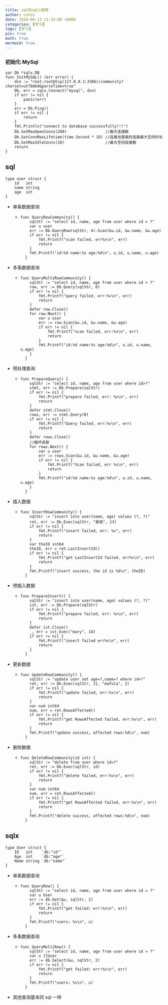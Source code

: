 ```yaml
---
title: sql和sqlx使用
author: cotes
date: 2024-06-13 11:33:00 +0800
categories: [学习]
tags: [学习]
pin: true
math: true
mermaid: true
---
```


### 初始化 MySql

```
var Db *sqlx.DB
func InitMySQL() (err error) {
	dsn := "root:root@tcp(127.0.0.1:3306)/community?charset=utf8mb4&parseTime=true"
	Db, err = sqlx.Connect("mysql", dsn)
	if err != nil {
		panic(err)
	}
	err = Db.Ping()
	if err != nil {
		return
	}
	fmt.Println("connect to database successfully!!!")
	Db.SetMaxOpenConns(200)                 //最大连接数
	Db.SetConnMaxLifetime(time.Second * 10) //连接池里面的连接最大空闲时长
	Db.SetMaxIdleConns(10)                  //最大空闲连接数
	return
}
```

## sql

```
type user struct {
	id   int
	name string
	age  int
}
```

- 单条数据查询
  - ```QueryRowCommunity
    func QueryRowCommunity() {
      	sqlStr := "select id, name, age from user where id = ?"
      	var u user
      	err := Db.QueryRow(sqlStr, 4).Scan(&u.id, &u.name, &u.age)
      	if err != nil {
      		fmt.Printf("scan failed, err%v\n", err)
      		return
      	}
      	fmt.Printf("id:%d name:%s age:%d\n", u.id, u.name, u.age)
      }
    ```
- 多条数据查询
  - ```QueryMultiRowCommunity
    func QueryMultiRowCommunity() {
      	sqlStr := "select id, name, age from user where id > ?"
      	row, err := Db.Query(sqlStr, 0)
      	if err != nil {
      		fmt.Printf("query failed, err:%v\n", err)
      		return
      	}
      	defer row.Close()
      	for row.Next() {
      		var u user
      		err := row.Scan(&u.id, &u.name, &u.age)
      		if err != nil {
      			fmt.Printf("scan failed, err:%v\n", err)
      			return
      		}
      		fmt.Printf("id:%d name:%s age:%d\n", u.id, u.name, u.age)
      	}
      }
    ```
- 预处理查询
  - ```PrepareQuery
    func PrepareQuery() {
      	sqlStr := "select id, name, age from user where id>?"
      	stmt, err := Db.Prepare(sqlStr)
      	if err != nil {
      		fmt.Printf("prepare failed, err: %v\n", err)
      		return
      	}
      	defer stmt.Close()
      	rows, err := stmt.Query(0)
      	if err != nil {
      		fmt.Printf("Query failed, err:%v\n", err)
      		return
      	}
      	defer rows.Close()
      	//循环读取
      	for rows.Next() {
      		var u user
      		err := rows.Scan(&u.id, &u.name, &u.age)
      		if err != nil {
      			fmt.Printf("Scan failed, err %v\n", err)
      			return
      		}
      		fmt.Printf("id:%d name:%s age:%d\n", u.id, u.name, u.age)
      	}
      }
    ```
- 插入数据
  - ```InsertRowCommunity
    func InsertRowCommunity() {
      	sqlStr := "insert into user(name, age) values (?, ?)"
      	ret, err := Db.Exec(sqlStr, "爱丽", 13)
      	if err != nil {
      		fmt.Printf("insert failed, err: %v", err)
      		return
      	}
      	var theID int64
      	theID, err = ret.LastInsertId()
      	if err != nil {
      		fmt.Printf("get LastInsertId failed, err%v\n", err)
      		return
      	}
      	fmt.Printf("insert success, the id is %d\n", theID)
      }
    ```
- 预插入数据
  - ```PrepareInsert
    func PrepareInsert() {
      	sqlStr := "insert into user(name, age) values (?, ?)"
      	ist, err := Db.Prepare(sqlStr)
      	if err != nil {
      		fmt.Printf("prepare failed, err: %v\n", err)
      		return
      	}
      	defer ist.Close()
      	_, err = ist.Exec("mary", 14)
      	if err != nil {
      		fmt.Printf("insert failed err%v\n", err)
      		return
      	}
      }
    ```
- 更新数据
  - ```UpdateRowCommunity
    func UpdateRowCommunity() {
      	sqlStr := "update user set age=?,name=? where id=?"
      	ret, err := Db.Exec(sqlStr, 11, "mafula", 2)
      	if err != nil {
      		fmt.Printf("update failed, err:%v\n", err)
      		return
      	}
      	var num int64
      	num, err = ret.RowsAffected()
      	if err != nil {
      		fmt.Printf("get RowsAffected failed, err:%v\n", err)
      		return
      	}
      	fmt.Printf("update success, affected rows:%d\n", num)
      }
    ```
- 删除数据
  - ```DeleteRowCommunity
    func DeleteRowCommunity(id int) {
      	sqlStr := "delete from user where id=?"
      	ret, err := Db.Exec(sqlStr, id)
      	if err != nil {
      		fmt.Printf("delete failed, err:%v\n", err)
      		return
      	}
      	var num int64
      	num, err = ret.RowsAffected()
      	if err != nil {
      		fmt.Printf("get RowsAffected failed, err:%v\n", err)
      		return
      	}
      	fmt.Printf("delete success, affected rows:%d\n", num)
      }
    ```

## sqlx

```
type User struct {
	ID   int    `db:"id"`
	Age  int    `db:"age"`
	Name string `db:"name"`
}
```

- 单条数据查询
  - ```QueryRow
    func QueryRow() {
      	sqlStr := "select id, name, age from user where id = ?"
      	var u User
      	err := db.Get(&u, sqlStr, 2)
      	if err != nil {
      		fmt.Printf("get failed: err:%v\n", err)
      		return
      	}
      	fmt.Printf("users: %v\n", u)
      }
    ```
- 多条数据查询
  - ```QueryMultiRow
    func QueryMultiRow() {
      	sqlStr := "select id, name, age from user where id > ?"
      	var u []User
      	err := db.Select(&u, sqlStr, 2)
      	if err != nil {
      		fmt.Printf("get failed: err:%v\n", err)
      		return
      	}
      	fmt.Printf("users: %v\n", u)
      }
    ```
- 其他查询基本同 sql 一样
